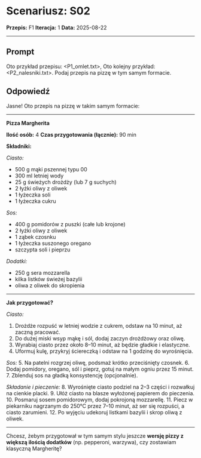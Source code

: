 ﻿# Scenariusz: S02
**Przepis:** F1
**Iteracja:** 1
**Data:** 2025-08-22

---

## Prompt
Oto przykład przepisu: <P1_omlet.txt>, Oto kolejny przykład: <P2_nalesniki.txt>. Podaj przepis na pizzę w tym samym formacie.


## Odpowiedź
Jasne! Oto przepis na pizzę w takim samym formacie:

---

**Pizza Margherita**

**Ilość osób:** 4
**Czas przygotowania (łącznie):** 90 min

**Składniki:**

*Ciasto:*

* 500 g mąki pszennej typu 00
* 300 ml letniej wody
* 25 g świeżych drożdży (lub 7 g suchych)
* 2 łyżki oliwy z oliwek
* 1 łyżeczka soli
* 1 łyżeczka cukru

*Sos:*

* 400 g pomidorów z puszki (całe lub krojone)
* 2 łyżki oliwy z oliwek
* 1 ząbek czosnku
* 1 łyżeczka suszonego oregano
* szczypta soli i pieprzu

*Dodatki:*

* 250 g sera mozzarella
* kilka listków świeżej bazylii
* oliwa z oliwek do skropienia

---

**Jak przygotować?**

*Ciasto:*

1. Drożdże rozpuść w letniej wodzie z cukrem, odstaw na 10 minut, aż zaczną pracować.
2. Do dużej miski wsyp mąkę i sól, dodaj zaczyn drożdżowy oraz oliwę.
3. Wyrabiaj ciasto przez około 8–10 minut, aż będzie gładkie i elastyczne.
4. Uformuj kulę, przykryj ściereczką i odstaw na 1 godzinę do wyrośnięcia.

*Sos:*
5\. Na patelni rozgrzej oliwę, podsmaż krótko przeciśnięty czosnek.
6\. Dodaj pomidory, oregano, sól i pieprz, gotuj na małym ogniu przez 15 minut.
7\. Zblenduj sos na gładką konsystencję (opcjonalnie).

*Składanie i pieczenie:*
8\. Wyrośnięte ciasto podziel na 2–3 części i rozwałkuj na cienkie placki.
9\. Ułóż ciasto na blasze wyłożonej papierem do pieczenia.
10\. Posmaruj sosem pomidorowym, dodaj pokrojoną mozzarellę.
11\. Piecz w piekarniku nagrzanym do 250°C przez 7–10 minut, aż ser się rozpuści, a ciasto zarumieni.
12\. Po wyjęciu udekoruj listkami bazylii i skrop oliwą z oliwek.

---

Chcesz, żebym przygotował w tym samym stylu jeszcze **wersję pizzy z większą ilością dodatków** (np. pepperoni, warzywa), czy zostawiam klasyczną Margheritę?
